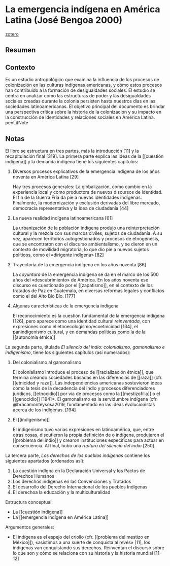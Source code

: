 # La emergencia indígena en América Latina (José Bengoa 2000)
[zotero](zotero://select/items/@bengoa2000)

## Resumen


## Contexto
Es un estudio antropológico que examina la influencia de los procesos de colonización en las culturas indígenas americanas, y cómo estos procesos han contribuido a la formación de desigualdades sociales. El estudio se centra en analizar cómo las estructuras de poder y las desigualdades sociales creadas durante la colonia persisten hasta nuestros días en las sociedades latinoamericanas. El objetivo principal del documento es brindar una perspectiva crítica sobre la historia de la colonización y su impacto en la construcción de identidades y relaciones sociales en América Latina.
penLitNote

## Notas

<!--Según la tabla de contenido, índices, apéndices-->
El libro se estructura en tres partes, más la introducción [11] y la recapitulación final [319]. La primera parte explica las ideas de la [[cuestión indígena]] y la demanda indígena tiene los siguientes capítulos:


1. Diversos procesos explicativos de la emergencia indígena de los años noventa en América Latina [29]
   
   Hay tres procesos generales: La globalización, como cambio en la experiencia local y como productora de nuevos discursos de identidad. El fin de la Guerra Fría da pie a nuevas identidades indígenas. Finalmente, la modernización y exclusión derivadas del libre mercado, democracia representativa y la idea de ciudadanía [44]
   
2. La nueva realidad indígena latinoamericana [61]
   
   La urbanización de la población indígena produjo una reinterpretación cultural y la mezcla con sus marcos civiles, sujetos de ciudadanía. A su vez, aparecen territorios autogestionados y procesos de etnogénesis, que se encontraron con el discurso ambientalismo, y se dieron en un contexto de movilidad migratoria, lo que dio pie a nuevos sujetos políticos, como el «dirigente indígena» [82]
   
3. Trayectoria de la emergencia indígena en los años noventa [86]
   
   La *coyuntura* de la emergencia indígena se da en el marco de los 500 años del «descubrimiento» de América. En los años noventa ese discurso es cuestionado por el [[zapatismo]], en el contexto de los tratados de Paz en Guatemala, en diversas reformas legales y conflictos como el del Alto Bío Bío. [177]
   
4. Algunas características de la emergencia indígena
   
   El reconocimiento es la cuestión fundamental de la emergencia indígena [126], pero aparece como una identidad cultural *reinventada*, con expresiones como el etnoecologismo/ecoetnicidad [134], el panindigenismo cultural, y en demandas políticas como la de la [[autonomía étnica]]

La segunda parte, titulada *El silencio del indio: colonialismo, gamonalismo e indigenismo*, tiene los siguientes capítulos (así numerados):

1. Del colonialismo al gamonalismo
   
   El colonialismo introduce el proceso de [[racialización étnica]], que termina creando sociedades basadas en las diferencias de [[raza]] (cfr. [[etnicidad y raza]]. Las independiencias americanas sostuvieron ideas como la tesis de la decadencia del indio y procesos diferenciadores jurídicos, [[etnocidio]] por vía de procesos como la [[mestizofilia]] o el [[genocidio]] [194]\*. El gamonalismo es la servidumbre indígena (cfr. @bracamonteysosa2019, fundamentado en las ideas evolucionistas acerca de los indígenas. [194]
   
2. El [[indigenismo]]
   
   El indigenismo tuvo varias expresiones en latinoamérica, que, entre otras cosas, discutieron la propia definición de o indígena, produjeron el [[problema del indio]] y crearon instituciones específicas para actuar en consecuencia. Al final, hubo una *ruptura del silencio del indio* [250].

La tercera parte, *Los derechos de los pueblos indígenas* contiene los siguientes apartados (ordenados así):

1. La cuestión indígna en la Declaración Universal y los Pactos de Derechos Humanos
2. Los derechos indígenas en las Convenciones y Tratados
3. El desarrollo del Derecho Internacional de los pueblos Indígenas
4. El derechoa la educación y la multiculturalidad

<!--según el escaneo de páginas-->
Estructura conceptual: 

- La [[cuestión indígena]]
- La [[emergencia indígena en América Latina]]

<!--Según la lectura rápida-->
Argumentos generales:

- El indígena es el espejo del criollo (cfr. [[problema del mestizo en México]]), «asistimos a una suerte de conquista al revés» [11], los indígenas van conquistando sus derechos. Reinventan el discurso sobre lo que son y cómo se relaciona con su historia y la historia mundial [11-12]

